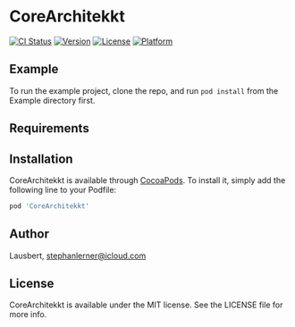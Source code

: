 # CoreArchitekkt

[![CI Status](https://img.shields.io/travis/Lausbert/CoreArchitekkt.svg?style=flat)](https://travis-ci.org/Lausbert/CoreArchitekkt)
[![Version](https://img.shields.io/cocoapods/v/CoreArchitekkt.svg?style=flat)](https://cocoapods.org/pods/CoreArchitekkt)
[![License](https://img.shields.io/cocoapods/l/CoreArchitekkt.svg?style=flat)](https://cocoapods.org/pods/CoreArchitekkt)
[![Platform](https://img.shields.io/cocoapods/p/CoreArchitekkt.svg?style=flat)](https://cocoapods.org/pods/CoreArchitekkt)

## Example

To run the example project, clone the repo, and run `pod install` from the Example directory first.

## Requirements

## Installation

CoreArchitekkt is available through [CocoaPods](https://cocoapods.org). To install
it, simply add the following line to your Podfile:

```ruby
pod 'CoreArchitekkt'
```

## Author

Lausbert, stephanlerner@icloud.com

## License

CoreArchitekkt is available under the MIT license. See the LICENSE file for more info.
